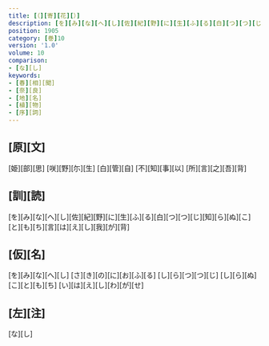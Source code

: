 ```yaml
---
title: [（][寄][花][）]
description: [を][み][な][へ][し][佐][紀][野][に][生][ふ][る][白][つ][つ][じ][知][ら][ぬ][こ][と][も][ち][言][は][え][し][我][が][背]
position: 1905
category: [巻]10
version: '1.0'
volume: 10
comparison:
- [な][し]
keywords:
- [春][相][聞]
- [奈][良]
- [地][名]
- [植][物]
- [序][詞]
---
```


## [原][文]

[姫][部][思] [咲][野][尓][生] [白][管][自] [不][知][事][以] [所][言][之][吾][背]

## [訓][読]

[を][み][な][へ][し][佐][紀][野][に][生][ふ][る][白][つ][つ][じ][知][ら][ぬ][こ][と][も][ち][言][は][え][し][我][が][背]

## [仮][名]

[を][み][な][へ][し] [さ][き][の][に][お][ふ][る] [し][ら][つ][つ][じ] [し][ら][ぬ][こ][と][も][ち] [い][は][え][し][わ][が][せ]

## [左][注]

[な][し]
